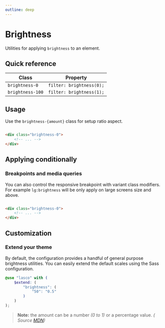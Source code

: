 ```yaml
---
outline: deep
---
```


# Brightness

Utilities for applying `brightness` to an element.

## Quick reference

| Class            | Property                 |
|------------------|--------------------------|
| `brightness-0`   | `filter: brightness(0);` |
| `brightness-100` | `filter: brightness(1);` |

## Usage

Use the `brightness-{amount}` class for setup ratio aspect.

```html

<div class="brightness-0">
    <!-- ... -->
</div>
```

## Applying conditionally

### Breakpoints and media queries

You can also control the responsive breakpoint with variant class modifiers. For example `lg:brightness` will be only
apply on large screens size and above.

```html

<div class="brightness-0">
    <!-- ... -->
</div>
```

## Customization

### Extend your theme

By default, the configuration provides a handful of general purpose brightness utilities. You can easily extend the
default scales using the Sass configuration.

```scss
@use "lasco" with (
    $extend: (
        "brightness": (
            "50": "0.5"
        )
    )
);
```

> **Note:** the amount can be a number _(0 to 1)_ or a percentage value. _(
Source [MDN](https://developer.mozilla.org/en-US/docs/Web/CSS/filter-function/brightness()#exemples))_
